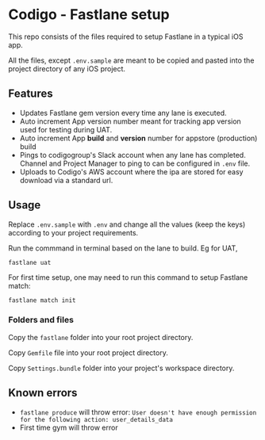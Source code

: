 # Codigo - Fastlane setup

This repo consists of the files required to setup Fastlane in a typical iOS app.

All the files, except `.env.sample` are meant to be copied and pasted into the project directory of any iOS project.

## Features

* Updates Fastlane gem version every time any lane is executed.
* Auto increment App version number meant for tracking app version used for testing during UAT.
* Auto increment App **build** and **version** number for appstore (production) build
* Pings to codigogroup's Slack account when any lane has completed. Channel and Project Manager to ping to can be configured in `.env` file.
* Uploads to Codigo's AWS account where the ipa are stored for easy download via a standard url.

## Usage

Replace `.env.sample` with `.env` and change all the values (keep the keys) according to your project requirements.

Run the commmand in terminal based on the lane to build. Eg for UAT,

```
fastlane uat
```

For first time setup, one may need to run this command to setup Fastlane match:

```
fastlane match init
```

### Folders and files

Copy the `fastlane` folder into your root project directory.

Copy `Gemfile` file into your root project directory.

Copy `Settings.bundle` folder into your project's workspace directory.

## Known errors

* `fastlane produce` will throw error: `User doesn't have enough permission for the following action: user_details_data`
* First time gym will throw error
